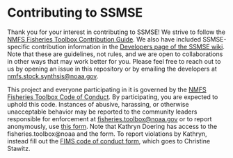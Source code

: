 # Contributing to SSMSE

Thank you for your interest in contributing to SSMSE! We strive to follow the [NMFS Fisheries Toolbox Contribution Guide](https://github.com/nmfs-fish-tools/Resources/blob/master/CONTRIBUTING.md). We also have included SSMSE-specific contribution information in the [Developers page of the SSMSE wiki](https://github.com/nmfs-fish-tools/SSMSE/wiki/Developers). Note that these are guidelines, not rules, and we are open to collaborations in other ways that may work better for you. Please feel free to reach out to us by opening an issue in this repository or by emailing the developers at nmfs.stock.synthsis@noaa.gov.

This project and everyone participating in it is governed by the [NMFS Fisheries Toolbox Code of Conduct](https://github.com/nmfs-fish-tools/Resources/blob/master/CODE_OF_CONDUCT.md). By participating, you are expected to uphold this code. Instances of abusive, harassing, or otherwise unacceptable behavior may be reported to the community leaders responsible for enforcement at fisheries.toolbox@noaa.gov or to report anonymously, use [this form](https://forms.gle/iNnmZFS9vwy29gb49). Note that Kathryn Doering has access to the fisheries.toolbox@noaa and the form. To report violations by Kathryn, instead fill out the [FIMS code of conduct form](https://docs.google.com/forms/d/e/1FAIpQLScRYYCUD92HoGoM8_tVRyNE0TzY8X_lck0djd7phGyn8qtGxA/viewform), which goes to Christine Stawitz.